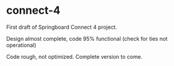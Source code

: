 # connect-4
First draft of Springboard Connect 4 project.

Design almost complete, code 95% functional (check for ties not operational)

Code rough, not optimized. Complete version to come.
